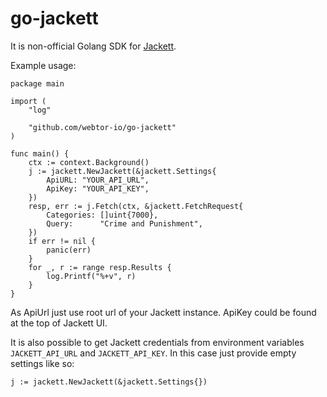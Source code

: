 # go-jackett

It is non-official Golang SDK for [Jackett](https://github.com/Jackett/Jackett).

Example usage:

```
package main

import (
	"log"

	"github.com/webtor-io/go-jackett"
)

func main() {
    ctx := context.Background()
    j := jackett.NewJackett(&jackett.Settings{
        ApiURL: "YOUR_API_URL",
        ApiKey: "YOUR_API_KEY",
    })
    resp, err := j.Fetch(ctx, &jackett.FetchRequest{
        Categories: []uint{7000},
        Query:      "Crime and Punishment",
    })
    if err != nil {
        panic(err)
    }
    for _, r := range resp.Results {
        log.Printf("%+v", r)
    }
}
```

As ApiUrl just use root url of your Jackett instance. ApiKey could be found at the top of Jackett UI.

It is also possible to get Jackett credentials from environment variables `JACKETT_API_URL` and `JACKETT_API_KEY`.
In this case just provide empty settings like so:

```
j := jackett.NewJackett(&jackett.Settings{})
```